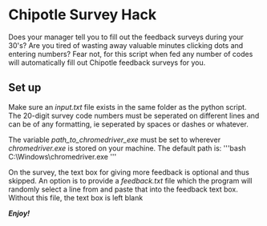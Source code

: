 # Chipotle Survey Hack
Does your manager tell you to fill out the feedback surveys during your 30's? Are you tired of wasting away valuable minutes clicking dots and entering numbers? Fear not, for this script when fed any number of codes will automatically fill out Chipotle feedback surveys for you.

## Set up
Make sure an *input.txt* file exists in the same folder as the python script. The 20-digit survey code numbers must be seperated on different lines and can be of any formatting, ie seperated by spaces or dashes or whatever.

The variable *path_to_chromedriver_exe* must be set to wherever *chromedriver.exe* is stored on your machine. The default path is:
'''bash
C:\Windows\chromedriver.exe
'''

On the survey, the text box for giving more feedback is optional and thus skipped. An option is to provide a *feedback.txt* file which the program will randomly select a line from and paste that into the feedback text box. Without this file, the text box is left blank

**_Enjoy!_**

